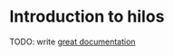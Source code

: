 # Introduction to hilos

TODO: write [great documentation](http://jacobian.org/writing/what-to-write/)
